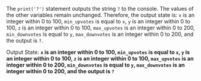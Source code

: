 The `print('?')` statement outputs the string `?` to the console. The values of the other variables remain unchanged. Therefore, the output state is: `x` is an integer within 0 to 100, `min_upvotes` is equal to `x`, `y` is an integer within 0 to 100, `z` is an integer within 0 to 100, `max_upvotes` is an integer within 0 to 200, `min_downvotes` is equal to `y`, `max_downvotes` is an integer within 0 to 200, and the output is `?`.

Output State: **`x` is an integer within 0 to 100, `min_upvotes` is equal to `x`, `y` is an integer within 0 to 100, `z` is an integer within 0 to 100, `max_upvotes` is an integer within 0 to 200, `min_downvotes` is equal to `y`, `max_downvotes` is an integer within 0 to 200, and the output is `?`**